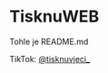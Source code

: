 <h1>TisknuWEB</h1>

Tohle je README.md

TikTok: [@tisknuvjeci_](https://www.tiktok.com/@tisknuvjeci_/)
